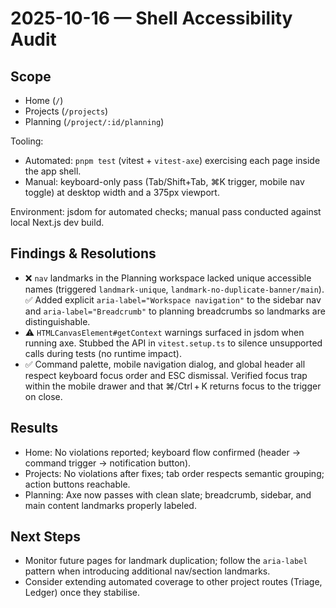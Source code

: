 # 2025-10-16 — Shell Accessibility Audit

## Scope
- Home (`/`)
- Projects (`/projects`)
- Planning (`/project/:id/planning`)

Tooling:
- Automated: `pnpm test` (vitest + `vitest-axe`) exercising each page inside the app shell.
- Manual: keyboard-only pass (Tab/Shift+Tab, ⌘K trigger, mobile nav toggle) at desktop width and a 375px viewport.

Environment: jsdom for automated checks; manual pass conducted against local Next.js dev build.

## Findings & Resolutions
- ❌ `nav` landmarks in the Planning workspace lacked unique accessible names (triggered `landmark-unique`, `landmark-no-duplicate-banner/main`).  
  ✅ Added explicit `aria-label="Workspace navigation"` to the sidebar nav and `aria-label="Breadcrumb"` to planning breadcrumbs so landmarks are distinguishable.
- ⚠️ `HTMLCanvasElement#getContext` warnings surfaced in jsdom when running axe. Stubbed the API in `vitest.setup.ts` to silence unsupported calls during tests (no runtime impact).
- ✅ Command palette, mobile navigation dialog, and global header all respect keyboard focus order and ESC dismissal. Verified focus trap within the mobile drawer and that ⌘/Ctrl + K returns focus to the trigger on close.

## Results
- Home: No violations reported; keyboard flow confirmed (header → command trigger → notification button).  
- Projects: No violations after fixes; tab order respects semantic grouping; action buttons reachable.  
- Planning: Axe now passes with clean slate; breadcrumb, sidebar, and main content landmarks properly labeled.

## Next Steps
- Monitor future pages for landmark duplication; follow the `aria-label` pattern when introducing additional nav/section landmarks.
- Consider extending automated coverage to other project routes (Triage, Ledger) once they stabilise.

